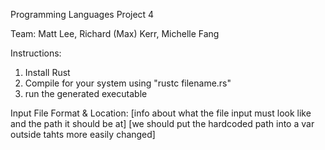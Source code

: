Programming Languages Project 4

Team: Matt Lee, Richard (Max) Kerr, Michelle Fang

Instructions:
1. Install Rust
2. Compile for your system using "rustc filename.rs"
3. run the generated executable

Input File Format & Location:
[info about what the file input must look like and the path it should be at]
[we should put the hardcoded path into a var outside tahts more easily changed]
